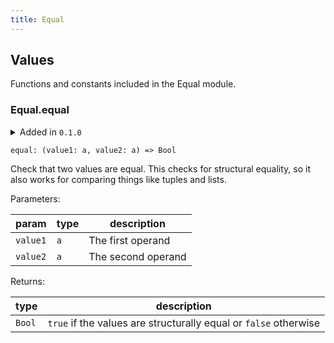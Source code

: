 ```yaml
---
title: Equal
---
```


## Values

Functions and constants included in the Equal module.

### Equal.**equal**

<details disabled>
<summary tabindex="-1">Added in <code>0.1.0</code></summary>
No other changes yet.
</details>

```grain
equal: (value1: a, value2: a) => Bool
```

Check that two values are equal. This checks for structural equality,
so it also works for comparing things like tuples and lists.

Parameters:

| param    | type | description        |
| -------- | ---- | ------------------ |
| `value1` | `a`  | The first operand  |
| `value2` | `a`  | The second operand |

Returns:

| type   | description                                                      |
| ------ | ---------------------------------------------------------------- |
| `Bool` | `true` if the values are structurally equal or `false` otherwise |

